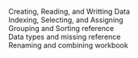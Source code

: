 Creating, Reading, and Writting Data \
Indexing, Selecting, and Assigning \
Grouping and Sorting reference \
Data types and missing reference \
Renaming and combining workbook
